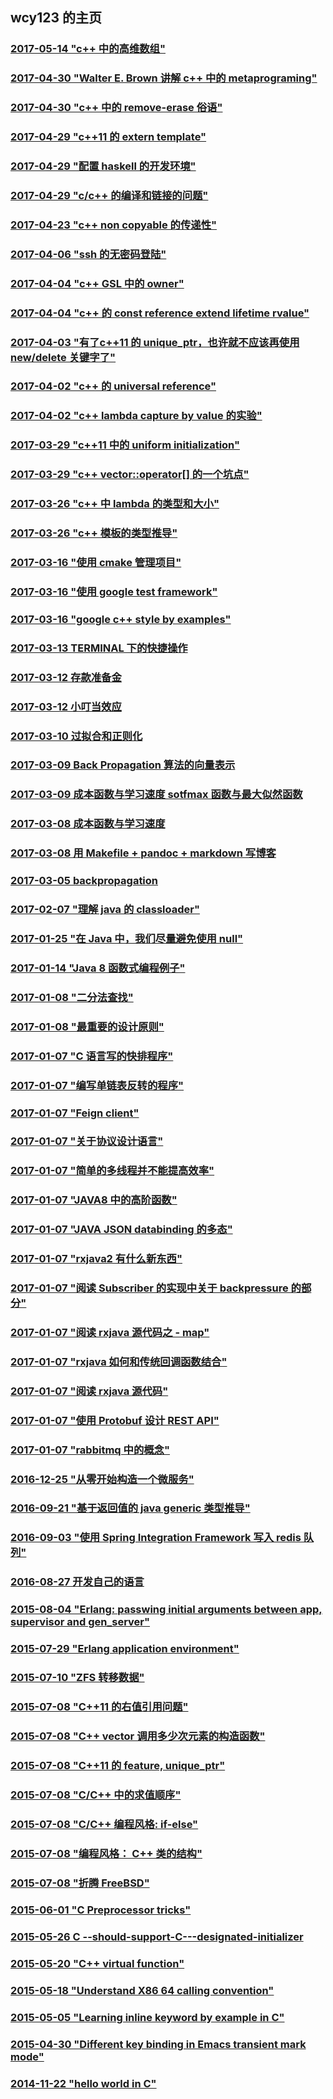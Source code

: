 ## wcy123 的主页 
<h3><a href="blog/2017-05-14-c---中的高维数组.html">2017-05-14 "c++ 中的高维数组"</a></h3>
<h3><a href="blog/2017-04-30-Walter-E--Brown-讲解-c---中的-metaprograming.html">2017-04-30 "Walter E. Brown 讲解 c++ 中的 metaprograming"</a></h3>
<h3><a href="blog/2017-04-30-c---中的-remove-erase-俗语.html">2017-04-30 "c++ 中的 remove-erase 俗语"</a></h3>
<h3><a href="blog/2017-04-29-c-----的-extern-template.html">2017-04-29 "c++11 的 extern template"</a></h3>
<h3><a href="blog/2017-04-29-配置-haskell-的开发环境.html">2017-04-29 "配置 haskell 的开发环境"</a></h3>
<h3><a href="blog/2017-04-29-c-c---的编译和链接的问题.html">2017-04-29 "c/c++ 的编译和链接的问题"</a></h3>
<h3><a href="blog/2017-04-23-c---的类变量传递性.html">2017-04-23 "c++ non copyable 的传递性"</a></h3>
<h3><a href="blog/2017-04-06-ssh-key-转发.html">2017-04-06 "ssh 的无密码登陆"</a></h3>
<h3><a href="blog/2017-04-04-c---GSL-中的-owner.html">2017-04-04 "c++ GSL 中的 owner"</a></h3>
<h3><a href="blog/2017-04-04-c---的-const-reference-extend-lifetime-rvalue.html">2017-04-04 "c++ 的 const reference extend lifetime rvalue"</a></h3>
<h3><a href="blog/2017-04-03-有了c-----的-unique-ptr，也许就不应该再使用-new-delete-关键字了.html">2017-04-03 "有了c++11 的 unique_ptr，也许就不应该再使用 new/delete 关键字了"</a></h3>
<h3><a href="blog/2017-04-02-c---的-universal-reference.html">2017-04-02 "c++ 的 universal reference"</a></h3>
<h3><a href="blog/2017-04-02-c---lambda-capture-by-value-的实验.html">2017-04-02 "c++ lambda capture by value 的实验"</a></h3>
<h3><a href="blog/2017-03-29-c-----中的-uniform-initialization.html">2017-03-29 "c++11 中的 uniform initialization"</a></h3>
<h3><a href="blog/2017-03-29-c---vector--operator---的一个坑点.html">2017-03-29 "c++ vector::operator[] 的一个坑点"</a></h3>
<h3><a href="blog/2017-03-26-c---中-lambda-的类型和大小.html">2017-03-26 "c++ 中 lambda 的类型和大小"</a></h3>
<h3><a href="blog/2017-03-26-c---模板的类型推导.html">2017-03-26 "c++ 模板的类型推导"</a></h3>
<h3><a href="blog/2017-03-16-使用--cmake-管理项目.html">2017-03-16 "使用  cmake 管理项目"</a></h3>
<h3><a href="blog/2017-03-16-使用-google-test-framework.html">2017-03-16 "使用 google test framework"</a></h3>
<h3><a href="blog/2017-03-16-google-c---style-by-examples.html">2017-03-16 "google c++ style by examples"</a></h3>
<h3><a href="blog/2017-03-13-TERMINAL-下的快捷操作.html">2017-03-13 TERMINAL 下的快捷操作</a></h3>
<h3><a href="blog/2017-03-12-存款准备金.html">2017-03-12 存款准备金</a></h3>
<h3><a href="blog/2017-03-12-小叮当效应.html">2017-03-12 小叮当效应</a></h3>
<h3><a href="blog/2017-03-10-过拟合和正则化.html">2017-03-10 过拟合和正则化</a></h3>
<h3><a href="blog/2017-03-09-Back-Propagation-算法的向量表示.html">2017-03-09 Back Propagation 算法的向量表示</a></h3>
<h3><a href="blog/2017-03-09-成本函数和学习速度2.html">2017-03-09 成本函数与学习速度 sotfmax 函数与最大似然函数</a></h3>
<h3><a href="blog/2017-03-08-cros-entroy-成本函数.html">2017-03-08 成本函数与学习速度</a></h3>
<h3><a href="blog/2017-03-08-用-markdown-写笔记.html">2017-03-08 用 Makefile + pandoc + markdown 写博客</a></h3>
<h3><a href="blog/2017-03-05-backpropagation.html">2017-03-05 backpropagation</a></h3>
<h3><a href="blog/2017-02-07-理解-java-的-classloader.html">2017-02-07 "理解 java 的 classloader"</a></h3>
<h3><a href="blog/2017-01-25-在-Java-中，我们尽量避免使用-null.html">2017-01-25 "在 Java 中，我们尽量避免使用 null"</a></h3>
<h3><a href="blog/2017-01-14-Java---函数式编程例子.html">2017-01-14 "Java 8 函数式编程例子"</a></h3>
<h3><a href="blog/2017-01-08-二分法查找.html">2017-01-08 "二分法查找"</a></h3>
<h3><a href="blog/2017-01-08-最重要的设计原则.html">2017-01-08 "最重要的设计原则"</a></h3>
<h3><a href="blog/2017-01-07-C-语言写的快排程序.html">2017-01-07 "C 语言写的快排程序"</a></h3>
<h3><a href="blog/2017-01-07-编写单链表反转的程序.html">2017-01-07 "编写单链表反转的程序"</a></h3>
<h3><a href="blog/2017-01-07-Feign-client.html">2017-01-07 "Feign client"</a></h3>
<h3><a href="blog/2017-01-07-关于协议设计语言.html">2017-01-07 "关于协议设计语言"</a></h3>
<h3><a href="blog/2017-01-07-简单的多线程并不能提高效率.html">2017-01-07 "简单的多线程并不能提高效率"</a></h3>
<h3><a href="blog/2017-01-07-JAVA--中的高阶函数.html">2017-01-07 "JAVA8 中的高阶函数"</a></h3>
<h3><a href="blog/2017-01-07-JAVA-JSON-databinding-的多态.html">2017-01-07 "JAVA JSON databinding 的多态"</a></h3>
<h3><a href="blog/2017-01-07-rxjava--有什么新东西.html">2017-01-07 "rxjava2 有什么新东西"</a></h3>
<h3><a href="blog/2017-01-07-阅读-Subscriber-的实现中关于--backpressure-的部分.html">2017-01-07 "阅读 Subscriber 的实现中关于  backpressure 的部分"</a></h3>
<h3><a href="blog/2017-01-07-阅读-rxjava-源代码之----map.html">2017-01-07 "阅读 rxjava 源代码之  - map"</a></h3>
<h3><a href="blog/2017-01-07-rxjava-如何和传统回调函数结合.html">2017-01-07 "rxjava 如何和传统回调函数结合"</a></h3>
<h3><a href="blog/2017-01-07-阅读-rxjava-源代码.html">2017-01-07 "阅读 rxjava 源代码"</a></h3>
<h3><a href="blog/2017-01-07-使用-Protobuf-设计-REST-API.html">2017-01-07 "使用 Protobuf 设计 REST API"</a></h3>
<h3><a href="blog/2017-01-07-rabbitmq-中的概念.html">2017-01-07 "rabbitmq 中的概念"</a></h3>
<h3><a href="blog/2016-12-25-从零开始构造一个微服务.html">2016-12-25 "从零开始构造一个微服务"</a></h3>
<h3><a href="blog/2016-09-21-基于返回值的-java-generic-类型推导.html">2016-09-21 "基于返回值的 java generic 类型推导"</a></h3>
<h3><a href="blog/2016-09-03-使用-Spring-Integration-Framework-写入-redis-队列.html">2016-09-03 "使用 Spring Integration Framework 写入 redis 队列"</a></h3>
<h3><a href="blog/2016-08-27-开发自己的语言.html">2016-08-27 开发自己的语言</a></h3>
<h3><a href="blog/2015-08-04-Erlang--passwing-initial-arguments-between-app--supervisor-and-gen-server.html">2015-08-04 "Erlang: passwing initial arguments between app, supervisor and gen_server"</a></h3>
<h3><a href="blog/2015-07-29-Erlang-application-environment.html">2015-07-29 "Erlang application environment"</a></h3>
<h3><a href="blog/2015-07-10-ZFS-----.html">2015-07-10 "ZFS 转移数据"</a></h3>
<h3><a href="blog/2015-07-08-C-----的右值引用问题.html">2015-07-08 "C++11 的右值引用问题"</a></h3>
<h3><a href="blog/2015-07-08-C---vector-A----A--A------.html">2015-07-08 "C++ vector 调用多少次元素的构造函数"</a></h3>
<h3><a href="blog/2015-07-08-C-------feature--unique-ptr.html">2015-07-08 "C++11 的 feature, unique_ptr"</a></h3>
<h3><a href="blog/2015-07-08-C-C---------.html">2015-07-08 "C/C++ 中的求值顺序"</a></h3>
<h3><a href="blog/2015-07-08-C-C---------if-else.html">2015-07-08 "C/C++ 编程风格: if-else"</a></h3>
<h3><a href="blog/2015-07-08-------C-------.html">2015-07-08 "编程风格： C++ 类的结构"</a></h3>
<h3><a href="blog/2015-07-08----FreeBSD.html">2015-07-08 "折腾 FreeBSD"</a></h3>
<h3><a href="blog/2015-06-01-C-Preprocessor-tricks.html">2015-06-01 "C Preprocessor tricks"</a></h3>
<h3><a href="blog/2015-05-26-C---should-support-C---designated-initializer.html">2015-05-26 C --should-support-C---designated-initializer</a></h3>
<h3><a href="blog/2015-05-20-C---virtual-function.html">2015-05-20 "C++ virtual function"</a></h3>
<h3><a href="blog/2015-05-18-Understand-X------calling-convention.html">2015-05-18 "Understand X86 64 calling convention"</a></h3>
<h3><a href="blog/2015-05-05-Learning-inline-keyword-by-example-in-C.html">2015-05-05 "Learning inline keyword by example in C"</a></h3>
<h3><a href="blog/2015-04-30-Different-key-binding-in-Emacs-transient-mark-mode.html">2015-04-30 "Different key binding in Emacs transient mark mode"</a></h3>
<h3><a href="blog/2014-11-22-c-hello-world.html">2014-11-22 "hello world in C"</a></h3>
